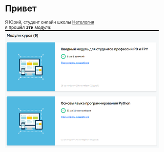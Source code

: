 # Привет
Я Юрий, студент онлайн школы [Нетология](https://www.netology.ru)<br>
я прошёл **эти** _модули_:<br>
![модули](image.png)